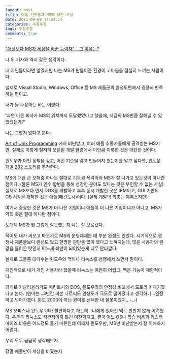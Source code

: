 ```yaml
---
layout: post
title: 애플 신드롬과 MS에 대한 사설
date: 2011-09-09 14:54:54
categories: 주절주절
tags: 주절주절
comments: true
---
```

["애플보다 MS가 세상을 바꾼 능력자"... 그 이유는?](http://news.naver.com/main/read.nhn?mode=LSD&mid=sec&sid1=001&oid=030&aid=0002138191)

나 위 기사와 역시 같은 생각이다.

내 지인들이라면 알겠지만 나는 MS가 만들어준 환경이 고마움을 절실히 느끼는 사람이다.

실제로 Visual Studio, Windows, Office 등 MS 제품군의 완성도면에서 굉장히 만족하는 편이고.


내가 늘 주장하는 바는 이렇다.

'과연 다른 회사가 MS의 위치까지 도달했었다고 했을때, 지금의 MS만큼 잘해낼 수 있었겠는가?'

나는 그렇지 않다고 본다.


[Art of Unix Programming](http://kangcom.com/sub/view.asp?sku=200408050002&mcd=571) 에서 비난받고, 여러 애플 추종자들에게 공격받는 MS지만, 실제로 이렇게 철저히 오픈된 개발 환경에서 이만큼 이룩한 것은 대단한 것이다. 

윈도우가 어떤 정책을 갖고, 어떤 기준을 갖고 만들어져 왔는지를 알고 싶다면, [윈도우 개발 282 스토리](http://kangcom.com/sub/view.asp?sku=200708300006&mcd=571)를 추천한다.


MS에 대한 큰 오해중 하나는 절대로 기득권 세력이라 MS가 잘 나가고 있는것이 아니란 점이다. (물론 MS가 인수 합병을 통해 성장한 분야도 있다는 것은 부인할 수 없는 사실)
실제로 MS보다 먼저 DOS를 개발하고 추후 동시 개발한 곳은 IBM이고, GUI 기반의 OS 시장을 개척한 것은 애플(매킨토시)이다. (실제 개발의 최초는 제록스지만)


여기서 중요한 것은 MS가 더 나은 기업이냐 애플이 더 나은 기업이냐가 아니고, MS가 악의 축은 절대 아니란 점이다.

도대체 MS가 뭘 그렇게 잘못했는지 나는 잘 모르겠다.

적어도 내가 써오고 봐오기로 MS의 운영체제는 대 부분 완성도 있었다. 시기적으로 경쟁사 제품들보다 완성도 있고 현명한 판단을 많이 했다고 느껴지는데, 많은 사용자의 원망을 들어온 탓인지 어느새 죄인이 되어있는게 너무 안타깝다.

실제로 그들중 대다수는 윈도우와 맥이나 리눅스를 병행해서 쓰면서 말이다.

개인적으로 내가 개인 사용자라 했을때 리눅스는 여전히 어렵고, 맥은 기능이 제한적이다.


과거로 거슬러올라가도 매킨토시와 DOS, 윈도우와의 안정성 비교에서 도토리 키재기였다고 본다. (윈미는...3년간 써본 나로써도 완성도가 극도로 떨어졌다고 생각하니...인정하고 넘어가겠다. 윈도 2000이 아닌 윈미를 선택한 내 잘못이겠지...-_-)

MS 오피스나 윈도우 UI가 불편하다고 하는데...나에게 있어선 맥도 만만치 않게 어려웠다. 우분투 리눅스도 직관적이지 않긴 마찬가지고. 결국 어느 OS나 학습 비용과 커스터마이즈 비용은 어느정도 들기 마련인데 어째서 윈도우만, MS만 비난받는지 잘 이해하기 어렵다.


우리 모두 곰곰히 생각해보자.

정말 애플만이 세상을 바꿨는지
